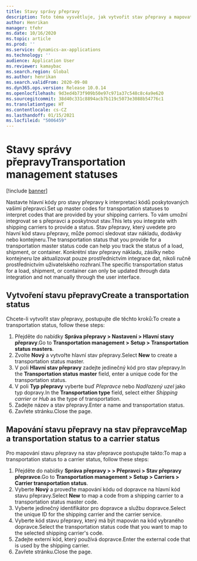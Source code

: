 ```yaml
---
title: Stavy správy přepravy
description: Toto téma vysvětluje, jak vytvořit stav přepravy a mapovat tento stav na stav přepravce.
author: Henrikan
manager: tfehr
ms.date: 10/16/2020
ms.topic: article
ms.prod: ''
ms.service: dynamics-ax-applications
ms.technology: ''
audience: Application User
ms.reviewer: kamaybac
ms.search.region: Global
ms.author: henrikan
ms.search.validFrom: 2020-09-08
ms.dyn365.ops.version: Release 10.0.14
ms.openlocfilehash: 9d3ed4b73f909b50e97c971a37c548c8c4a9e620
ms.sourcegitcommit: 38d40c331c8894acb7b119c5073e3088b54776c1
ms.translationtype: HT
ms.contentlocale: cs-CZ
ms.lasthandoff: 01/15/2021
ms.locfileid: "5006459"
---
```

# <a name="transportation-management-statuses"></a><span data-ttu-id="6cc82-103">Stavy správy přepravy</span><span class="sxs-lookup"><span data-stu-id="6cc82-103">Transportation management statuses</span></span>

[!include [banner](../includes/banner.md)]

<span data-ttu-id="6cc82-104">Nastavte hlavní kódy pro stavy přepravy k interpretaci kódů poskytovaných vašimi přepravci.</span><span class="sxs-lookup"><span data-stu-id="6cc82-104">Set up master codes for transportation statuses to interpret codes that are provided by your shipping carriers.</span></span> <span data-ttu-id="6cc82-105">To vám umožní integrovat se s přepravci a poskytnout stav.</span><span class="sxs-lookup"><span data-stu-id="6cc82-105">This lets you integrate with shipping carriers to provide a status.</span></span> <span data-ttu-id="6cc82-106">Stav přepravy, který uvedete pro hlavní kód stavu přepravy, může pomoci sledovat stav nákladu, dodávky nebo kontejneru.</span><span class="sxs-lookup"><span data-stu-id="6cc82-106">The transportation status that you provide for a transportation master status code can help you track the status of a load, shipment, or container.</span></span> <span data-ttu-id="6cc82-107">Konkrétní stav přepravy nákladu, zásilky nebo kontejneru lze aktualizovat pouze prostřednictvím integrace dat, nikoli ručně prostřednictvím uživatelského rozhraní.</span><span class="sxs-lookup"><span data-stu-id="6cc82-107">The specific transportation status for a load, shipment, or container can only be updated through data integration and not manually through the user interface.</span></span>

## <a name="create-a-transportation-status"></a><span data-ttu-id="6cc82-108">Vytvoření stavu přepravy</span><span class="sxs-lookup"><span data-stu-id="6cc82-108">Create a transportation status</span></span>

<span data-ttu-id="6cc82-109">Chcete-li vytvořit stav přepravy, postupujte dle těchto kroků:</span><span class="sxs-lookup"><span data-stu-id="6cc82-109">To create a transportation status, follow these steps:</span></span>

1. <span data-ttu-id="6cc82-110">Přejděte do nabídky **Správa přepravy \> Nastavení \> Hlavní stavy přepravy**.</span><span class="sxs-lookup"><span data-stu-id="6cc82-110">Go to **Transportation management \> Setup \> Transportation status masters**.</span></span>
1. <span data-ttu-id="6cc82-111">Zvolte **Nový** a vytvořte hlavní stav přepravy.</span><span class="sxs-lookup"><span data-stu-id="6cc82-111">Select **New** to create a transportation status master.</span></span>
1. <span data-ttu-id="6cc82-112">V poli **Hlavní stav přepravy** zadejte jedinečný kód pro stav přepravy.</span><span class="sxs-lookup"><span data-stu-id="6cc82-112">In the **Transportation status master** field, enter a unique code for the transportation status.</span></span>
1. <span data-ttu-id="6cc82-113">V poli **Typ přepravy** vyberte buď *Přepravce* nebo *Nadřazený uzel* jako typ dopravy.</span><span class="sxs-lookup"><span data-stu-id="6cc82-113">In the **Transportation type** field, select either *Shipping carrier* or *Hub* as the type of transportation.</span></span>
1. <span data-ttu-id="6cc82-114">Zadejte název a stav přepravy.</span><span class="sxs-lookup"><span data-stu-id="6cc82-114">Enter a name and transportation status.</span></span>
1. <span data-ttu-id="6cc82-115">Zavřete stránku.</span><span class="sxs-lookup"><span data-stu-id="6cc82-115">Close the page.</span></span>

## <a name="map-a-transportation-status-to-a-carrier-status"></a><span data-ttu-id="6cc82-116">Mapování stavu přepravy na stav přepravce</span><span class="sxs-lookup"><span data-stu-id="6cc82-116">Map a transportation status to a carrier status</span></span>

<span data-ttu-id="6cc82-117">Pro mapování stavu přepravy na stav přepravce postupujte takto:</span><span class="sxs-lookup"><span data-stu-id="6cc82-117">To map a transportation status to a carrier status, follow these steps:</span></span>

1. <span data-ttu-id="6cc82-118">Přejděte do nabídky **Správa přepravy \> \> Přepravci \> Stav přepravy přepravce**.</span><span class="sxs-lookup"><span data-stu-id="6cc82-118">Go to **Transportation management \> Setup \> Carriers \> Carrier transportation status**.</span></span>
1. <span data-ttu-id="6cc82-119">Vyberte **Nový** a proveďte mapování kódu od dopravce na hlavní kód stavu přepravy.</span><span class="sxs-lookup"><span data-stu-id="6cc82-119">Select **New** to map a code from a shipping carrier to a transportation status master code.</span></span>
1. <span data-ttu-id="6cc82-120">Vyberte jedinečný identifikátor pro dopravce a službu dopravce.</span><span class="sxs-lookup"><span data-stu-id="6cc82-120">Select the unique ID for the shipping carrier and the carrier service.</span></span>
1. <span data-ttu-id="6cc82-121">Vyberte kód stavu přepravy, který má být mapován na kód vybraného dopravce.</span><span class="sxs-lookup"><span data-stu-id="6cc82-121">Select the transportation status code that you want to map to the selected shipping carrier's code.</span></span>
1. <span data-ttu-id="6cc82-122">Zadejte externí kód, který používá dopravce.</span><span class="sxs-lookup"><span data-stu-id="6cc82-122">Enter the external code that is used by the shipping carrier.</span></span>
1. <span data-ttu-id="6cc82-123">Zavřete stránku.</span><span class="sxs-lookup"><span data-stu-id="6cc82-123">Close the page.</span></span>
